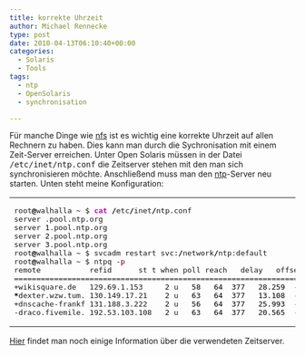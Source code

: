 ```yaml
---
title: korrekte Uhrzeit
author: Michael Rennecke
type: post
date: 2010-04-13T06:10:40+00:00
categories:
  - Solaris
  - Tools
tags:
  - ntp
  - OpenSolaris
  - synchronisation

---
```

Für manche Dinge wie [nfs][1] ist es wichtig eine korrekte Uhrzeit auf allen Rechnern zu haben. Dies kann man durch die Sychronisation mit einem Zeit-Server erreichen. Unter Open Solaris müssen in der Datei <tt>/etc/inet/ntp.conf</tt> die Zeitserver stehen mit den man sich synchronisieren möchte. Anschließend muss man den [ntp][2]-Server neu starten. Unten steht meine Konfiguration:

<div class="wp_syntax">
  <table>
    <tr>
      <td class="code">
        <pre class="bash" style="font-family:monospace;">root<span style="color: #000000; font-weight: bold;">@</span>walhalla ~ $ <span style="color: #c20cb9; font-weight: bold;">cat</span> <span style="color: #000000; font-weight: bold;">/</span>etc<span style="color: #000000; font-weight: bold;">/</span>inet<span style="color: #000000; font-weight: bold;">/</span>ntp.conf
server <span style="color: #000000;"></span>.pool.ntp.org
server <span style="color: #000000;">1</span>.pool.ntp.org
server <span style="color: #000000;">2</span>.pool.ntp.org
server <span style="color: #000000;">3</span>.pool.ntp.org
root<span style="color: #000000; font-weight: bold;">@</span>walhalla ~ $ svcadm restart svc:<span style="color: #000000; font-weight: bold;">/</span>network<span style="color: #000000; font-weight: bold;">/</span>ntp:default
root<span style="color: #000000; font-weight: bold;">@</span>walhalla ~ $ ntpq <span style="color: #660033;">-p</span>
remote           refid      st t when poll reach   delay   offset  jitter
==============================================================================
+wikisquare.de   129.69.1.153     <span style="color: #000000;">2</span> u   <span style="color: #000000;">58</span>   <span style="color: #000000;">64</span>  <span style="color: #000000;">377</span>   <span style="color: #000000;">28.259</span>  -<span style="color: #000000;">20.970</span>   <span style="color: #000000;">2.549</span>
<span style="color: #000000; font-weight: bold;">*</span>dexter.wzw.tum. 130.149.17.21    <span style="color: #000000;">2</span> u   <span style="color: #000000;">63</span>   <span style="color: #000000;">64</span>  <span style="color: #000000;">377</span>   <span style="color: #000000;">13.108</span>  -<span style="color: #000000;">17.224</span>   <span style="color: #000000;">1.370</span>
+dnscache-frankf 131.188.3.222    <span style="color: #000000;">2</span> u   <span style="color: #000000;">56</span>   <span style="color: #000000;">64</span>  <span style="color: #000000;">377</span>   <span style="color: #000000;">25.993</span>  -<span style="color: #000000;">20.031</span>   <span style="color: #000000;">2.900</span>
-draco.fivemile. 192.53.103.108   <span style="color: #000000;">2</span> u   <span style="color: #000000;">63</span>   <span style="color: #000000;">64</span>  <span style="color: #000000;">377</span>   <span style="color: #000000;">20.565</span>  -<span style="color: #000000;">15.292</span>   <span style="color: #000000;">1.181</span></pre>
      </td>
    </tr>
  </table>
</div>

[Hier][3] findet man noch einige Information über die verwendeten Zeitserver.

 [1]: http://de.wikipedia.org/wiki/Network_File_System
 [2]: http://de.wikipedia.org/wiki/Network_Time_Protocol
 [3]: http://de.wikipedia.org/wiki/NTP-Pool